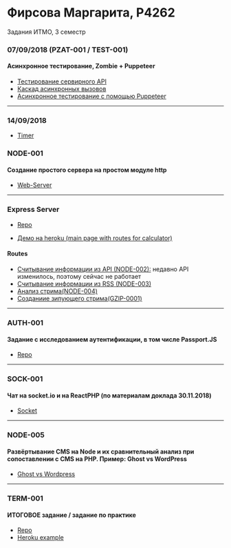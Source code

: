 

# Фирсова Маргарита, P4262

 Задания ИТМО, 3 семестр 


### 07/09/2018 (PZAT-001 / TEST-001)
#### Асинхронное тестирование, Zombie + Puppeteer
- [Тестирование сервирного API](0709/task1)
- [Каскад асинхронных вызовов](0709/task2)
- [Асинхронное тестирование с помощью Puppeteer](0709/task3)

-----

### 14/09/2018

- [Timer](1409/timer_for_node)

### NODE-001 
#### Создание простого сервера на простом модуле http
- [Web-Server](1409/webserver)

----- 

### Express Server

- [Repo](2109)

- [Демо на heroku (main page with routes for calculator)](https://apxpress.herokuapp.com/)

#### Routes 
 - [Считывание информации из API (NODE-002):](https://apxpress.herokuapp.com/weather)  недавно API изменилось, поэтому сейчас не работает
 - [Считывание информации из RSS (NODE-003)](https://apxpress.herokuapp.com/node_rss/5)
 - [Анализ стрима(NODE-004)](https://apxpress.herokuapp.com/buffer)
 - [Созданиие зипующего стрима(GZIP-0001)](https://apxpress.herokuapp.com/zip)

-----

 ### AUTH-001
#### Задание с исследованием аутентификации, в том числе Passport.JS
 - [Repo](auth)

-----

 ### SOCK-001
#### Чат на socket.io и на ReactPHP (по материалам доклада 30.11.2018)
 - [Socket](socket)

-----

### NODE-005
#### Развёртывание CMS на Node и их сравнительный анализ при сопоставлении с CMS на PHP. Пример: Ghost vs WordPress
 - [Ghost vs Wordpress](https://github.com/MargaritaFir/gossjs-sem3/blob/master/ghost_VS_wordpress.pdf)


 -----

### TERM-001
#### ИТОГОВОЕ задание / задание по практике

- [Repo](https://github.com/MargaritaFir/sem3_todo_list)
- [Heroku example](https://fathomless-chamber-74410.herokuapp.com)
